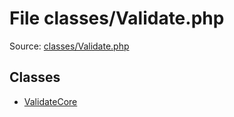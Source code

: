 File classes/Validate.php
=========

Source: [classes/Validate.php](https://github.com/PrestaShop/PrestaShop/blob/1.6.0.9/classes/Validate.php)


Classes
-------

* [ValidateCore](class.ValidateCore.md)

